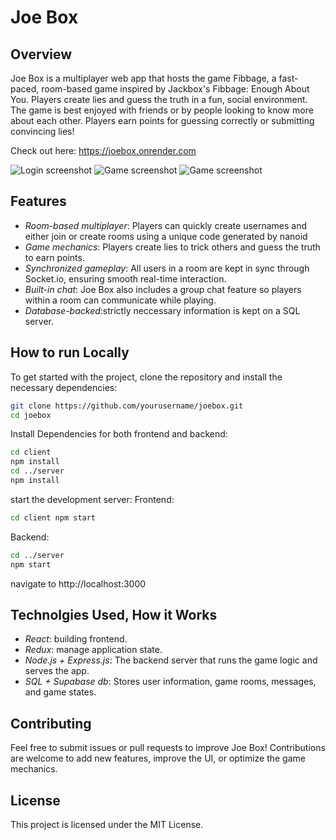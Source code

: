 # Joe Box

## Overview

Joe Box is a multiplayer web app that hosts the game Fibbage, a fast-paced, room-based game inspired by Jackbox's Fibbage: Enough About You. Players create lies and guess the truth in a fun, social environment. The game is best enjoyed with friends or by people looking to know more about each other. Players earn points for guessing correctly or submitting convincing lies!

Check out here:
https://joebox.onrender.com

![Login screenshot](joebox1)
![Game screenshot](joebox2)
![Game screenshot](joebox3)

## Features

- *Room-based multiplayer*: Players can quickly create usernames and either join or create rooms using a unique code generated by nanoid
- *Game mechanics*: Players create lies to trick others and guess the truth to earn points.
- *Synchronized gameplay*: All users in a room are kept in sync through Socket.io, ensuring smooth real-time interaction.
- *Built-in chat*: Joe Box also includes a group chat feature so players within a room can communicate while playing.
- *Database-backed*:strictly neccessary information is kept on a SQL server.

## How to run Locally

To get started with the project, clone the repository and install the necessary dependencies:

```bash
git clone https://github.com/yourusername/joebox.git
cd joebox
```
Install Dependencies for both frontend and backend:
```bash
cd client
npm install
cd ../server
npm install
```
start the development server:
Frontend:
```bash
cd client npm start
```
Backend:
```bash
cd ../server
npm start
```
navigate to http://localhost:3000


## Technolgies Used, How it Works
- *React*: building frontend.
- *Redux*: manage application state.
- *Node.js + Express.js*: The backend server that runs the game logic and serves the app.
- *SQL + Supabase db*: Stores user information, game rooms, messages, and game states.


## Contributing
Feel free to submit issues or pull requests to improve Joe Box! Contributions are welcome to add new features, improve the UI, or optimize the game mechanics.
## License
This project is licensed under the MIT License.
